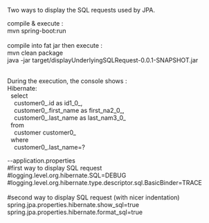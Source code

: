 Two ways to display the SQL requests used by JPA.

compile & execute :<br/>
mvn spring-boot:run<br/>
<br/>
compile into fat jar then execute :<br/>
mvn clean package<br/>
java -jar target/displayUnderlyingSQLRequest-0.0.1-SNAPSHOT.jar<br/>
<br/>

During the execution, the console shows : <br/>
Hibernate:<br/>
&nbsp;&nbsp;select<br/>
&nbsp;&nbsp;&nbsp;&nbsp;customer0_.id as id1_0_,<br/>
&nbsp;&nbsp;&nbsp;&nbsp;customer0_.first_name as first_na2_0_,<br/>
&nbsp;&nbsp;&nbsp;&nbsp;customer0_.last_name as last_nam3_0_<br/>
&nbsp;&nbsp;from<br/>
&nbsp;&nbsp;&nbsp;&nbsp;customer customer0_<br/>
&nbsp;&nbsp;where<br/>
&nbsp;&nbsp;&nbsp;&nbsp;customer0_.last_name=?<br/>

--application.properties<br/>
 #first way to display SQL request<br/>
 #logging.level.org.hibernate.SQL=DEBUG<br/>
 #logging.level.org.hibernate.type.descriptor.sql.BasicBinder=TRACE<br/>
<br/>
 #second way to display SQL request (with nicer indentation)<br/>
spring.jpa.properties.hibernate.show_sql=true<br/>
spring.jpa.properties.hibernate.format_sql=true<br/>
<br/>